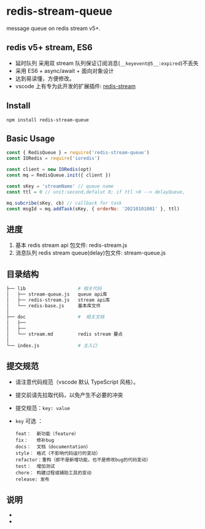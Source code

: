 # redis-stream-queue

message queue on redis stream v5+.

## redis v5+ stream, ES6

- 延时队列 采用双 stream 队列保证订阅消息(`__keyevent@5__:expired`)不丢失
- 采用 ES6 + async/await + 面向对象设计
- 达到易读懂，方便修改。
- vscode 上有专为此开发的扩展插件: [redis-stream](https://marketplace.visualstudio.com/items?itemName=zhaixiang.redis-stream&ssr=false#overview)

## Install

```shell
npm install redis-stream-queue
```

## Basic Usage

```js
const { RedisQueue } = require('redis-stream-queue')
const IORedis = require('ioredis')

const client = new IORedis(opt)
const mq = RedisQueue.init({ client })

const sKey = 'streamName' // queue name
const ttl = 0 // unit:second,defalut 0; if ttl >0 --> delayQueue,

mq.subcribe(sKey, cb) // callback for task
const msgId = mq.addTask(sKey, { orderNo: '20210101001' }, ttl)
```

## 进度

1. 基本 redis stream api 包文件: redis-stream.js
2. 消息队列 redis stream queue(delay)包文件: stream-queue.js

## 目录结构

```bash
├── lib                   # 相关代码
│   ├── stream-queue.js   queue api库
│   ├── redis-stream.js   stream api库
│   └── redis-base.js     基本库文件
│
├── doc                   #  相关文档
│   ├──
│   ├──
│   └── stream.md         redis stream 要点
│
└── index.js              # 主入口

```

## 提交规范

- 请注意代码规范（vscode 默认 TypeScript 风格）。

- 提交前请先拉取代码，以免产生不必要的冲突

- 提交规范：`key: value`

- `key` 可选 ：

  ```
  feat：  新功能（feature）
  fix：   修补bug
  docs：  文档（documentation）
  style： 格式（不影响代码运行的变动）
  refactor：重构（即不是新增功能，也不是修改bug的代码变动）
  test：  增加测试
  chore： 构建过程或辅助工具的变动
  release: 发布
  ```

## 说明

-

-
